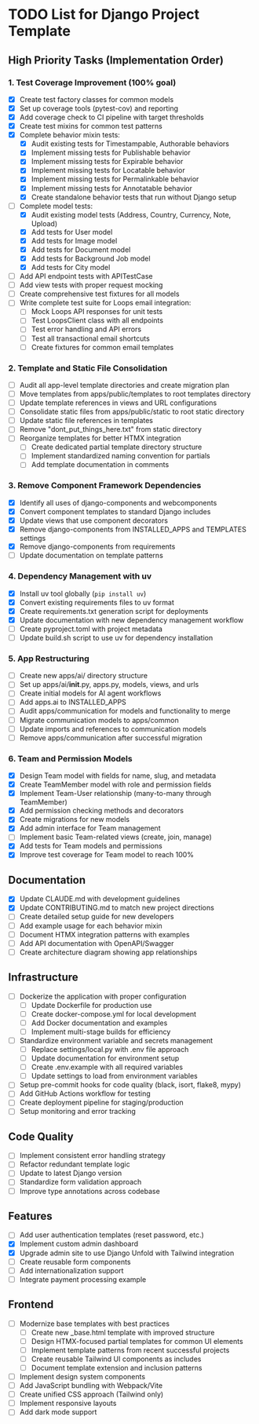 # TODO List for Django Project Template

## High Priority Tasks (Implementation Order)

### 1. Test Coverage Improvement (100% goal)
- [x] Create test factory classes for common models
- [x] Set up coverage tools (pytest-cov) and reporting
- [x] Add coverage check to CI pipeline with target thresholds
- [x] Create test mixins for common test patterns
- [x] Complete behavior mixin tests:
  - [x] Audit existing tests for Timestampable, Authorable behaviors
  - [x] Implement missing tests for Publishable behavior
  - [x] Implement missing tests for Expirable behavior
  - [x] Implement missing tests for Locatable behavior
  - [x] Implement missing tests for Permalinkable behavior
  - [x] Implement missing tests for Annotatable behavior
  - [x] Create standalone behavior tests that run without Django setup
- [ ] Complete model tests:
  - [x] Audit existing model tests (Address, Country, Currency, Note, Upload)
  - [x] Add tests for User model
  - [x] Add tests for Image model
  - [x] Add tests for Document model
  - [x] Add tests for Background Job model
  - [x] Add tests for City model
- [ ] Add API endpoint tests with APITestCase
- [ ] Add view tests with proper request mocking
- [ ] Create comprehensive test fixtures for all models
- [ ] Write complete test suite for Loops email integration:
  - [ ] Mock Loops API responses for unit tests
  - [ ] Test LoopsClient class with all endpoints
  - [ ] Test error handling and API errors
  - [ ] Test all transactional email shortcuts
  - [ ] Create fixtures for common email templates

### 2. Template and Static File Consolidation
- [ ] Audit all app-level template directories and create migration plan
- [ ] Move templates from apps/public/templates to root templates directory
- [ ] Update template references in views and URL configurations
- [ ] Consolidate static files from apps/public/static to root static directory
- [ ] Update static file references in templates
- [ ] Remove "dont_put_things_here.txt" from static directory
- [ ] Reorganize templates for better HTMX integration
  - [ ] Create dedicated partial template directory structure
  - [ ] Implement standardized naming convention for partials
  - [ ] Add template documentation in comments

### 3. Remove Component Framework Dependencies
- [x] Identify all uses of django-components and webcomponents
- [x] Convert component templates to standard Django includes
- [x] Update views that use component decorators
- [x] Remove django-components from INSTALLED_APPS and TEMPLATES settings
- [x] Remove django-components from requirements
- [ ] Update documentation on template patterns

### 4. Dependency Management with uv
- [x] Install uv tool globally (`pip install uv`)
- [x] Convert existing requirements files to uv format
- [x] Create requirements.txt generation script for deployments
- [x] Update documentation with new dependency management workflow
- [ ] Create pyproject.toml with project metadata
- [ ] Update build.sh script to use uv for dependency installation

### 5. App Restructuring
- [ ] Create new apps/ai/ directory structure
- [ ] Set up apps/ai/__init__.py, apps.py, models, views, and urls
- [ ] Create initial models for AI agent workflows
- [ ] Add apps.ai to INSTALLED_APPS
- [ ] Audit apps/communication for models and functionality to merge
- [ ] Migrate communication models to apps/common
- [ ] Update imports and references to communication models
- [ ] Remove apps/communication after successful migration

### 6. Team and Permission Models
- [x] Design Team model with fields for name, slug, and metadata
- [x] Create TeamMember model with role and permission fields
- [x] Implement Team-User relationship (many-to-many through TeamMember)
- [x] Add permission checking methods and decorators
- [x] Create migrations for new models
- [x] Add admin interface for Team management
- [ ] Implement basic Team-related views (create, join, manage)
- [x] Add tests for Team models and permissions
- [x] Improve test coverage for Team model to reach 100%

## Documentation
- [x] Update CLAUDE.md with development guidelines
- [x] Update CONTRIBUTING.md to match new project directions
- [ ] Create detailed setup guide for new developers
- [ ] Add example usage for each behavior mixin
- [ ] Document HTMX integration patterns with examples
- [ ] Add API documentation with OpenAPI/Swagger
- [ ] Create architecture diagram showing app relationships

## Infrastructure
- [ ] Dockerize the application with proper configuration
  - [ ] Update Dockerfile for production use
  - [ ] Create docker-compose.yml for local development
  - [ ] Add Docker documentation and examples
  - [ ] Implement multi-stage builds for efficiency
- [ ] Standardize environment variable and secrets management
  - [ ] Replace settings/local.py with .env file approach
  - [ ] Update documentation for environment setup
  - [ ] Create .env.example with all required variables
  - [ ] Update settings to load from environment variables
- [ ] Setup pre-commit hooks for code quality (black, isort, flake8, mypy)
- [ ] Add GitHub Actions workflow for testing
- [ ] Create deployment pipeline for staging/production
- [ ] Setup monitoring and error tracking

## Code Quality
- [ ] Implement consistent error handling strategy
- [ ] Refactor redundant template logic
- [ ] Update to latest Django version
- [ ] Standardize form validation approach
- [ ] Improve type annotations across codebase

## Features
- [ ] Add user authentication templates (reset password, etc.)
- [x] Implement custom admin dashboard
- [x] Upgrade admin site to use Django Unfold with Tailwind integration
- [ ] Create reusable form components
- [ ] Add internationalization support
- [ ] Integrate payment processing example

## Frontend
- [ ] Modernize base templates with best practices
  - [ ] Create new _base.html template with improved structure
  - [ ] Design HTMX-focused partial templates for common UI elements
  - [ ] Implement template patterns from recent successful projects
  - [ ] Create reusable Tailwind UI components as includes
  - [ ] Document template extension and inclusion patterns
- [ ] Implement design system components
- [ ] Add JavaScript bundling with Webpack/Vite
- [ ] Create unified CSS approach (Tailwind only)
- [ ] Implement responsive layouts
- [ ] Add dark mode support